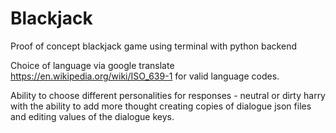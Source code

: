 # Blackjack
Proof of concept blackjack game using terminal with python backend

Choice of language via google translate
https://en.wikipedia.org/wiki/ISO_639-1 for valid language codes. 

Ability to choose different personalities for responses - neutral or dirty harry with the ability to add more thought creating copies of dialogue json files and editing values of the dialogue keys.